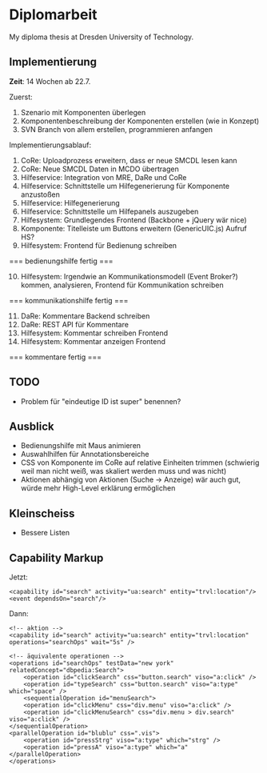 # Diplomarbeit

My diploma thesis at Dresden University of Technology.

## Implementierung

**Zeit**: 14 Wochen ab 22.7.

Zuerst:

1. Szenario mit Komponenten überlegen
2. Komponentenbeschreibung der Komponenten erstellen (wie in Konzept)
3. SVN Branch von allem erstellen, programmieren anfangen

Implementierungsablauf:

1. CoRe: Uploadprozess erweitern, dass er neue SMCDL lesen kann
2. CoRe: Neue SMCDL Daten in MCDO übertragen
3. Hilfeservice: Integration von MRE, DaRe und CoRe
4. Hilfeservice: Schnittstelle um Hilfegenerierung für Komponente anzustoßen
5. Hilfeservice: Hilfegenerierung
6. Hilfeservice: Schnittstelle um Hilfepanels auszugeben
7. Hilfesystem: Grundlegendes Frontend (Backbone + jQuery wär nice)
8. Komponente: Titelleiste um Buttons erweitern (GenericUIC.js) Aufruf HS?
9. Hilfesystem: Frontend für Bedienung schreiben

=== bedienungshilfe fertig ===

10. Hilfesystem: Irgendwie an Kommunikationsmodell (Event Broker?) kommen, analysieren, Frontend für Kommunikation schreiben

=== kommunikationshilfe fertig ===

11. DaRe: Kommentare Backend schreiben
12. DaRe: REST API für Kommentare
13. Hilfesystem: Kommentar schreiben Frontend
14. Hilfesystem: Kommentar anzeigen Frontend

=== kommentare fertig ===


## TODO

* Problem für "eindeutige ID ist super" benennen?

## Ausblick

* Bedienungshilfe mit Maus animieren
* Auswahlhilfen für Annotationsbereiche
* CSS von Komponente im CoRe auf relative Einheiten trimmen (schwierig weil man nicht weiß, was skaliert werden muss und was nicht)
* Aktionen abhängig von Aktionen (Suche -> Anzeige) wär auch gut, würde mehr High-Level erklärung ermöglichen

## Kleinscheiss

* Bessere Listen

## Capability Markup

Jetzt:

    <capability id="search" activity="ua:search" entity="trvl:location"/>
    <event dependsOn="search"/>

Dann:

    <!-- aktion -->
    <capability id="search" activity="ua:search" entity="trvl:location" operations="searchOps" wait="5s" />

    <!-- äquivalente operationen -->
    <operations id="searchOps" testData="new york" relatedConcept="dbpedia:Search">
	    <operation id="clickSearch" css="button.search" viso="a:click" />
	    <operation id="typeSearch" css="button.search" viso="a:type" which="space" />
	    <sequentialOperation id="menuSearch">
		<operation id="clickMenu" css="div.menu" viso="a:click" />
		<operation id="clickMenuSearch" css="div.menu > div.search" viso="a:click" />
	</sequentialOperation>
	<parallelOperation id="blublu" css=".vis">
		<operation id="pressStrg" viso="a:type" which="strg" />
		<operation id="pressA" viso="a:type" which="a"
	</parallelOperation>
    </operations>